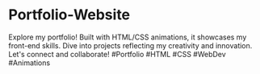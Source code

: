 # Portfolio-Website
Explore my portfolio! Built with HTML/CSS animations, it showcases my front-end skills. Dive into projects reflecting my creativity and innovation. Let's connect and collaborate! #Portfolio #HTML #CSS #WebDev #Animations
